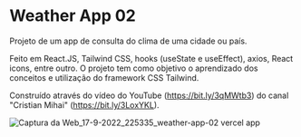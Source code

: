 # Weather App 02

Projeto de um app de consulta do clima de uma cidade ou país.

Feito em React.JS, Tailwind CSS, hooks (useState e useEffect), axios, React icons, entre outro. O projeto tem como objetivo o aprendizado dos conceitos e utilização do framework CSS Tailwind.

Construído através do vídeo do YouTube (https://bit.ly/3qMWtb3) do canal "Cristian Mihai" (https://bit.ly/3LoxYKL).

![Captura da Web_17-9-2022_225335_weather-app-02 vercel app](https://user-images.githubusercontent.com/94311606/190882258-4bc97385-f327-49b5-b44b-17d50c02c869.jpeg)
